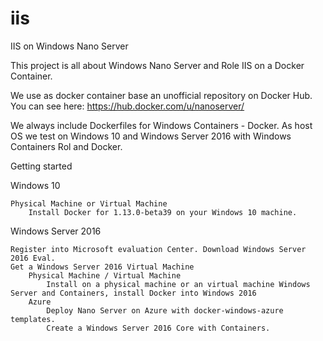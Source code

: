 # iis
IIS on Windows Nano Server

This project is all about Windows Nano Server and Role IIS on a Docker Container.

We use as docker container base an unofficial repository on Docker Hub.
You can see here: https://hub.docker.com/u/nanoserver/

We always include Dockerfiles for Windows Containers - Docker. 
As host OS we test on Windows 10 and Windows Server 2016 with Windows Containers Rol and Docker.

Getting started

Windows 10

    Physical Machine or Virtual Machine
        Install Docker for 1.13.0-beta39 on your Windows 10 machine.

Windows Server 2016

    Register into Microsoft evaluation Center. Download Windows Server 2016 Eval.
    Get a Windows Server 2016 Virtual Machine
        Physical Machine / Virtual Machine
            Install on a physical machine or an virtual machine Windows Server and Containers, install Docker into Windows 2016 
        Azure
            Deploy Nano Server on Azure with docker-windows-azure templates.
            Create a Windows Server 2016 Core with Containers.

